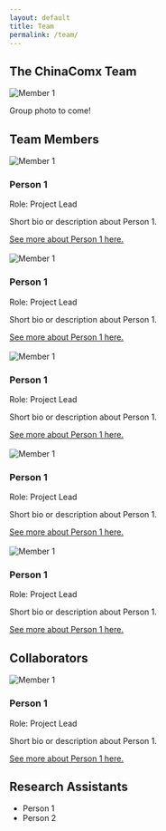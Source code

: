 ```yaml
---
layout: default
title: Team
permalink: /team/
---
```


## The ChinaComx Team

<img src="{{ '/assets/images/team-placeholder.png' | relative_url }}" alt="Member 1">
<p>Group photo to come!</p>

## Team Members

<div class="team-section">
  <div class="team-member">
    <img src="{{ '/assets/images/team-placeholder.png' | relative_url }}" alt="Member 1">
    <h3>Person 1</h3>
    <p>Role: Project Lead</p>
    <p>Short bio or description about Person 1.</p>
    <a href="lena.md">See more about Person 1 here.</a>
  </div>
  <br>  <div class="team-member">
    <img src="{{ '/assets/images/team-placeholder.png' | relative_url }}" alt="Member 1">
    <h3>Person 1</h3>
    <p>Role: Project Lead</p>
    <p>Short bio or description about Person 1.</p>
    <a href="#">See more about Person 1 here.</a>
  </div>
  <br>
    <div class="team-member">
    <img src="{{ '/assets/images/team-placeholder.png' | relative_url }}" alt="Member 1">
    <h3>Person 1</h3>
    <p>Role: Project Lead</p>
    <p>Short bio or description about Person 1.</p>
    <a href="#">See more about Person 1 here.</a>
  </div>
  <br>
    <div class="team-member">
    <img src="{{ '/assets/images/team-placeholder.png' | relative_url }}" alt="Member 1">
    <h3>Person 1</h3>
    <p>Role: Project Lead</p>
    <p>Short bio or description about Person 1.</p>
    <a href="#">See more about Person 1 here.</a>
  </div>
  <br>
    <div class="team-member">
    <img src="{{ '/assets/images/team-placeholder.png' | relative_url }}" alt="Member 1">
    <h3>Person 1</h3>
    <p>Role: Project Lead</p>
    <p>Short bio or description about Person 1.</p>
    <a href="#">See more about Person 1 here.</a>
  </div>
</div>

## Collaborators

  <div class="team-member">
    <img src="{{ '/assets/images/team-placeholder.png' | relative_url }}" alt="Member 1">
    <h3>Person 1</h3>
    <p>Role: Project Lead</p>
    <p>Short bio or description about Person 1.</p>
    <a href="#">See more about Person 1 here.</a>
  </div>

## Research Assistants

- Person 1
- Person 2